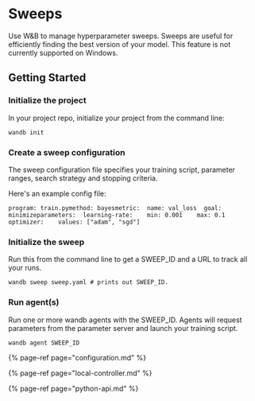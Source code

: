# Sweeps

Use W&B to manage hyperparameter sweeps. Sweeps are useful for efficiently finding the best version of your model. This feature is not currently supported on Windows.

## Getting Started

### Initialize the project

In your project repo, initialize your project from the command line:

```text
wandb init
```

### Create a sweep configuration

The sweep configuration file specifies your training script, parameter ranges, search strategy and stopping criteria.

Here's an example config file:

```text
program: train.pymethod: bayesmetric:  name: val_loss  goal: minimizeparameters:  learning-rate:    min: 0.001    max: 0.1  optimizer:    values: ["adam", "sgd"]
```

### Initialize the sweep

Run this from the command line to get a SWEEP\_ID and a URL to track all your runs.

```text
wandb sweep sweep.yaml # prints out SWEEP_ID.
```

### Run agent\(s\)

Run one or more wandb agents with the SWEEP\_ID. Agents will request parameters from the parameter server and launch your training script.

```text
wandb agent SWEEP_ID
```

{% page-ref page="configuration.md" %}

{% page-ref page="local-controller.md" %}

{% page-ref page="python-api.md" %}

